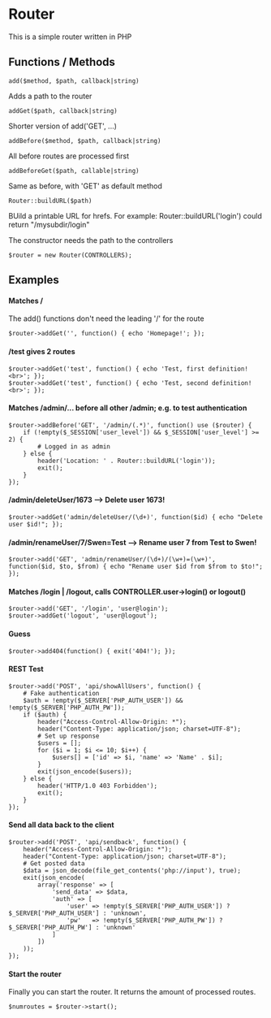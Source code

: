 # Router
This is a simple router written in PHP

## Functions / Methods
```
add($method, $path, callback|string)
```
Adds a path to the router
```
addGet($path, callback|string)
```
Shorter version of add('GET', ...)
```
addBefore($method, $path, callback|string)
```
All before routes are processed first
```
addBeforeGet($path, callable|string)
```
Same as before, with 'GET' as default method
```
Router::buildURL($path)
```
BUild a printable URL for hrefs. For example: Router::buildURL('login') could return "/mysubdir/login"

The constructor needs the path to the controllers
```
$router = new Router(CONTROLLERS);
```
## Examples
#### Matches /
The add() functions don't need the leading '/' for the route
```
$router->addGet('', function() { echo 'Homepage!'; });
```
#### /test gives 2 routes
```
$router->addGet('test', function() { echo 'Test, first definition!<br>'; });
$router->addGet('test', function() { echo 'Test, second definition!<br>'; });
```
#### Matches /admin/... before all other /admin; e.g. to test authentication
```
$router->addBefore('GET', '/admin/(.*)', function() use ($router) { 
    if (!empty($_SESSION['user_level']) && $_SESSION['user_level'] >= 2) {
        # Logged in as admin
    } else {
        header('Location: ' . Router::buildURL('login'));
        exit();
    }
});
```
#### /admin/deleteUser/1673 --> Delete user 1673!
```
$router->addGet('admin/deleteUser/(\d+)', function($id) { echo "Delete user $id!"; });
```
#### /admin/renameUser/7/Swen=Test --> Rename user 7 from Test to Swen!
```
$router->add('GET', 'admin/renameUser/(\d+)/(\w+)=(\w+)', function($id, $to, $from) { echo "Rename user $id from $from to $to!"; });
```
#### Matches /login | /logout, calls CONTROLLER.user->login() or logout()
```
$router->add('GET', '/login', 'user@login');
$router->addGet('logout', 'user@logout');
```
#### Guess
```
$router->add404(function() { exit('404!'); });
```
#### REST Test
```
$router->add('POST', 'api/showAllUsers', function() {
    # Fake authentication
    $auth = !empty($_SERVER['PHP_AUTH_USER']) && !empty($_SERVER['PHP_AUTH_PW']);
    if ($auth) {
        header("Access-Control-Allow-Origin: *");
        header("Content-Type: application/json; charset=UTF-8");
        # Set up response
        $users = [];
        for ($i = 1; $i <= 10; $i++) {
            $users[] = ['id' => $i, 'name' => 'Name' . $i];
        }
        exit(json_encode($users));
    } else {
        header('HTTP/1.0 403 Forbidden');
        exit();
    }
});
```
#### Send all data back to the client
```
$router->add('POST', 'api/sendback', function() {
    header("Access-Control-Allow-Origin: *");
    header("Content-Type: application/json; charset=UTF-8");
    # Get posted data
    $data = json_decode(file_get_contents('php://input'), true);
    exit(json_encode(
        array('response' => [
            'send_data' => $data,
            'auth' => [
                'user' => !empty($_SERVER['PHP_AUTH_USER']) ? $_SERVER['PHP_AUTH_USER'] : 'unknown',
                'pw'   => !empty($_SERVER['PHP_AUTH_PW']) ? $_SERVER['PHP_AUTH_PW'] : 'unknown'
            ]
        ])
    ));
});
```
#### Start the router
Finally you can start the router. It returns the amount of processed routes.
```
$numroutes = $router->start();
```
